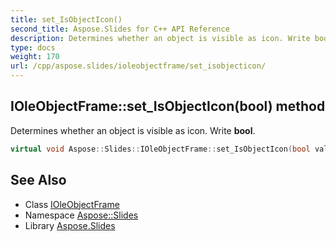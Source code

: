 ```yaml
---
title: set_IsObjectIcon()
second_title: Aspose.Slides for C++ API Reference
description: Determines whether an object is visible as icon. Write bool.
type: docs
weight: 170
url: /cpp/aspose.slides/ioleobjectframe/set_isobjecticon/
---
```

## IOleObjectFrame::set_IsObjectIcon(bool) method


Determines whether an object is visible as icon. Write **bool**.

```cpp
virtual void Aspose::Slides::IOleObjectFrame::set_IsObjectIcon(bool value)=0
```

## See Also

* Class [IOleObjectFrame](./)
* Namespace [Aspose::Slides](../)
* Library [Aspose.Slides](../../)